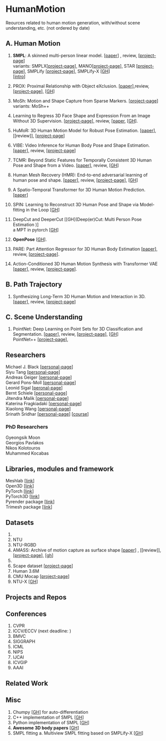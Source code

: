 # HumanMotion
Reources related to human motion generation, with/without scene understanding, etc. (not ordered by date)

## A. Human Motion
1. **SMPL**: A skinned multi-person linear model. [[paper](https://files.is.tue.mpg.de/black/papers/SMPL2015.pdf)] , review, [[project-page](https://smpl.is.tue.mpg.de/)]  
    variants: SMPLX[[project-page](https://smpl-x.is.tue.mpg.de/)], MANO[[project-page](https://mano.is.tue.mpg.de/)], STAR [[project-page](https://star.is.tue.mpg.de/)], SMPLify [[project-page](https://smplify.is.tue.mpg.de/)], SMPLify-X [[GH](https://github.com/vchoutas/smplify-x)]       
[[intro](https://github.com/barvin04/HumanMotion/blob/main/extra/SMPL_intro.md)]

2. PROX: Proximal Relationship with Object eXclusion.  [[paper](https://ps.is.tuebingen.mpg.de/uploads_file/attachment/attachment/530/ICCV_2019___PROX.pdf)],review, [[project-page](https://prox.is.tue.mpg.de/)], [[GH](https://github.com/mohamedhassanmus/prox)]

3. MoSh: Motion and Shape Capture from Sparse Markers. [[project-page](https://ps.is.tuebingen.mpg.de/research_projects/mosh)]   
    variants: MoSh++
    
4. Learning to Regress 3D Face Shape and Expression From an Image Without 3D Supervision. [[project-page](https://ringnet.is.tue.mpg.de)], review, [[paper](https://openaccess.thecvf.com/content_CVPR_2019/papers/Sanyal_Learning_to_Regress_3D_Face_Shape_and_Expression_From_an_CVPR_2019_paper.pdf), [[GH](https://github.com/soubhiksanyal/RingNet)]. 

5. HuMoR: 3D Human Motion Model for Robust Pose Estimation. [[paper](https://geometry.stanford.edu/projects/humor/docs/humor.pdf)], [[review]], [[project-page](https://geometry.stanford.edu/projects/humor/)]

6. VIBE: Video Inference for Human Body Pose and Shape Estimation. [[paper](https://arxiv.org/pdf/1912.05656.pdf)], review, [[project-page](https://www.is.mpg.de/publications/vibe-cvpr-2020)]

7. TCMR: Beyond Static Features for Temporally Consistent 3D Human Pose and Shape from a Video. [[paper](https://arxiv.org/abs/2011.08627)], review, [[GH](https://github.com/hongsukchoi/TCMR_RELEASE)]

8.  Human Mesh Recovery (HMR): End-to-end adversarial learning of human pose and shape. [[paper](https://arxiv.org/pdf/1712.06584.pdf)], review, [[project-page](https://akanazawa.github.io/hmr/)], [[GH](https://github.com/akanazawa/hmr)]  

9.  A Spatio-Temporal Transformer for 3D Human Motion Prediction. [[paper](https://arxiv.org/abs/2004.08692)]  

10.  SPIN: Learning to Reconstruct 3D Human Pose and Shape via Model-fitting in the Loop  [[GH](https://github.com/nkolot/SPIN)]  

12.  DeepCut and DeeperCut [[GH](Deep(er)Cut: Multi Person Pose Estimation
)]    
a MPT in pytorch [[GH](https://github.com/mkocabas/multi-person-tracker)]  

13.  **OpenPose** [[GH](https://github.com/CMU-Perceptual-Computing-Lab/openpose)]. 

14. PARE: Part Attention Regressor for 3D Human Body Estimation [[paper](https://arxiv.org/abs/2104.08527)], review, [[project-page](https://pare.is.tue.mpg.de/)].

15. Action-Conditioned 3D Human Motion Synthesis with Transformer VAE [[paper](https://arxiv.org/abs/2104.05670)], review, [[project-page](https://imagine.enpc.fr/~petrovim/actor/)]. 




## B. Path Trajectory
1. Synthesizing Long-Term 3D Human Motion and Interaction in 3D. [[paper](https://arxiv.org/pdf/2012.05522.pdf)], review, [[project-page](https://jiashunwang.github.io/Long-term-Motion-in-3D-Scenes/)]

## C. Scene Understanding
1.  PointNet: Deep Learning on Point Sets for 3D Classification and Segmentation. [[paper](https://arxiv.org/pdf/1612.00593.pdf)], review, [[project-page](http://stanford.edu/~rqi/pointnet/)], [[GH](https://github.com/charlesq34/pointnet)]  
    PointNet++ [[project-page](http://stanford.edu/~rqi/pointnet2/)],     

## Researchers
Michael J. Black [[personal-page](https://ps.is.mpg.de/~black)]  
Siyu Tang [[personal-page](https://siyut.github.io/SiyuT/)]  
Andreas Geiger [[personal-page](http://www.cvlibs.net/)]  
Gerard Pons-Moll [[personal-page](https://virtualhumans.mpi-inf.mpg.de/people/pons-moll.html)]  
Leonid Sigal [[peronal-page](https://www.cs.ubc.ca/~lsigal/)]  
Bernt Schiele [[personal-page](https://www.mpi-inf.mpg.de/departments/computer-vision-and-machine-learning/people/bernt-schiele)]  
Jitendra Malik [[personal-page](https://people.eecs.berkeley.edu/~malik/)]  
Katerina Fragkiadaki [[personal-page](https://www.cs.cmu.edu/~katef/)]  
Xiaolong Wang [[personal-page](https://xiaolonw.github.io/)]  
Srinath Sridhar [[personal-page](https://cs.brown.edu/people/ssrinath/)] [[course](http://cs.brown.edu/courses/csci2952k/)]

### PhD Researchers
Gyeongsik Moon  
Georgios  Pavlakos  
Nikos Kolotouros   
Muhammed Kocabas  



## Libraries, modules and framework

Meshlab  [[link](https://www.meshlab.net/)]  
Open3D  [[link](http://www.open3d.org/)]  
PyTorch  [[link](https://pytorch.org)]  
PyTorch3D [[link](https://pytorch3d.org/)]    
Pyrender package  [[link](https://pyrender.readthedocs.io/en/latest/)]  
Trimesh package [[link](https://trimsh.org/trimesh.html)]  

## Datasets
1.
2. NTU
3. NTU-RGBD
4. AMASS: Archive of motion capture as surface shape [[paper](https://openaccess.thecvf.com/content_ICCV_2019/papers/Mahmood_AMASS_Archive_of_Motion_Capture_As_Surface_Shapes_ICCV_2019_paper.pdf)] , [[review]], [[project-page](https://amass.is.tue.mpg.de/)], [[gh](https://github.com/nghorbani/amass)]
5. 
6. Scape dataset [[project-page](https://ai.stanford.edu/~drago/Projects/scape/scape.html)]
7. Human 3.6M
8. CMU Mocap [[project-page](http://mocap.cs.cmu.edu)]  
9. NTU-X [[GH](https://github.com/skelemoa/ntu-x)]


## Projects and Repos


## Conferences
1. CVPR 
2. ICCV/ECCV (next deadline: )
3. BMVC
4. SIGGRAPH
5. ICML
6. NIPS
7. IJCAI
8. ICVGIP
9. AAAI

## Related Work 

## Misc
1. Chumpy [[GH](https://github.com/mattloper/chumpy)] for auto-differentiation
2. C++ implementation of SMPL [[GH](https://github.com/YeeCY/SMPLpp)]
3. Python implementation of SMPL [[GH](https://github.com/CalciferZh/SMPL)]
4. **Awesome 3D body papers** [[GH](https://github.com/3DFaceBody/awesome-3dbody-papers)]  
5. SMPL fitting
    a. Multiview SMPL fitting based on SMPLify-X [[GH](https://github.com/boycehbz/MvSMPLfitting)]  


<!--- End --->
